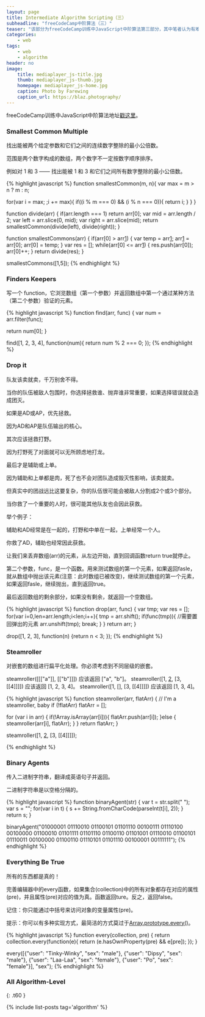 ```yaml
---
layout: page
title: Intermediate Algorithm Scripting（三）
subheadline: "freeCodeCamp中阶算法（三）"
teaser: "该部分为freeCodeCamp训练中JavaScript中阶算法第三部分，其中笔者认为有难度的附有解题思路。 "
categories:
    - web
tags:
    - web
    - algorithm
header: no
image:
    title: mediaplayer_js-title.jpg
    thumb: mediaplayer_js-thumb.jpg
    homepage: mediaplayer_js-home.jpg
    caption: Photo by Farewing
    caption_url: https://blaz.photography/
---
```


freeCodeCamp训练中JavaScript中阶算法地址[戳这里][1]。


###  Smallest Common Multiple

找出能被两个给定参数和它们之间的连续数字整除的最小公倍数。

范围是两个数字构成的数组，两个数字不一定按数字顺序排序。

例如对 1 和 3 —— 找出能被 1 和 3 和它们之间所有数字整除的最小公倍数。

{% highlight javascript %}
function smallestCommon(m, n){
  var max = m > n ? m : n;
  
  for(var i = max; ;i += max){
    if((i % m === 0) && (i % n === 0)){
      return i;
     }
  }
}

function divide(arr) {
  if(arr.length === 1)
    return arr[0];
  var mid = arr.length / 2;
  var left = arr.slice(0, mid);
  var right = arr.slice(mid);
  return smallestCommon(divide(left), divide(right));
}

function smallestCommons(arr) {
 if(arr[0] > arr[1]) {
   var temp = arr[1];
   arr[1] = arr[0];
   arr[0] = temp;
 }
  var res = [];
  while(arr[0] <= arr[1]) {
    res.push(arr[0]);
    arr[0]++;
  }
  return divide(res);
}

smallestCommons([1,5]);
{% endhighlight %}



### Finders Keepers

写一个 function，它浏览数组（第一个参数）并返回数组中第一个通过某种方法（第二个参数）验证的元素。

{% highlight javascript %}
function find(arr, func) {
  var num = arr.filter(func);
  
  return num[0];
}

find([1, 2, 3, 4], function(num){ return num % 2 === 0; });
{% endhighlight %}



### Drop it

队友该卖就卖，千万别舍不得。

当你的队伍被敌人包围时，你选择拯救谁、抛弃谁非常重要，如果选择错误就会造成团灭。

如果是AD或AP，优先拯救。

因为AD和AP是队伍输出的核心。

其次应该拯救打野。

因为打野死了对面就可以无所顾虑地打龙。

最后才是辅助或上单。

因为辅助和上单都是肉，死了也不会对团队造成毁灭性影响，该卖就卖。

但真实中的团战远比这要复杂，你的队伍很可能会被敌人分割成2个或3个部分。

当你救了一个重要的人时，很可能其他队友也会因此获救。

举个例子：

辅助和AD经常是在一起的，打野和中单在一起，上单经常一个人。

你救了AD，辅助也经常因此获救。

让我们来丢弃数组(arr)的元素，从左边开始，直到回调函数return true就停止。

第二个参数，func，是一个函数。用来测试数组的第一个元素，如果返回fasle，就从数组中抛出该元素(注意：此时数组已被改变)，继续测试数组的第一个元素，如果返回fasle，继续抛出，直到返回true。

最后返回数组的剩余部分，如果没有剩余，就返回一个空数组。

{% highlight javascript %}
function drop(arr, func) {
  var tmp;
      var res = [];
      for(var i=0,len=arr.length;i<len;i++){
          tmp = arr.shift();
          if(func(tmp)){
            //需要置回弹出的元素
            arr.unshift(tmp);
            break;
          }
      }
      return arr;
}

drop([1, 2, 3], function(n) {return n < 3; });
{% endhighlight %}



### Steamroller

对嵌套的数组进行扁平化处理。你必须考虑到不同层级的嵌套。

steamroller([[["a"]], [["b"]]]) 应该返回 ["a", "b"]。
steamroller([1, [2], [3, [[4]]]]) 应该返回 [1, 2, 3, 4]。
steamroller([1, [], [3, [[4]]]]) 应该返回 [1, 3, 4]。

{% highlight javascript %}
function steamroller(arr, flatArr) {
  // I'm a steamroller, baby
  if (!flatArr) 
    flatArr = [];
  
  for (var i in arr) {
    if(!Array.isArray(arr[i])){
      flatArr.push(arr[i]);
    }else {
      steamroller(arr[i], flatArr);
    } 
  }
  return flatArr;
}

steamroller([1, [2], [3, [[4]]]]);

{% endhighlight %}



### Binary Agents

传入二进制字符串，翻译成英语句子并返回。

二进制字符串是以空格分隔的。

{% highlight javascript %}
function binaryAgent(str) {
  var t = str.split(" ");
  var s = "";
  for(var i in t) {
    s += String.fromCharCode(parseInt(t[i], 2));
  }
  return s;
}

binaryAgent("01000001 01110010 01100101 01101110 00100111 01110100 00100000 01100010 01101111 01101110 01100110 01101001 01110010 01100101 01110011 00100000 01100110 01110101 01101110 00100001 00111111");
{% endhighlight %}



### Everything Be True

所有的东西都是真的！

完善编辑器中的every函数，如果集合(collection)中的所有对象都存在对应的属性(pre)，并且属性(pre)对应的值为真。函数返回ture。反之，返回false。

记住：你只能通过中括号来访问对象的变量属性(pre)。

提示：你可以有多种实现方式，最简洁的方式莫过于[Array.prototype.every()][2]。

{% highlight javascript %}
function every(collection, pre) {
  return collection.every(function(e){
    return (e.hasOwnProperty(pre) && e[pre]);
  });
}

every([{"user": "Tinky-Winky", "sex": "male"}, {"user": "Dipsy", "sex": "male"}, {"user": "Laa-Laa", "sex": "female"}, {"user": "Po", "sex": "female"}], "sex");
{% endhighlight %}







### All Algorithm-Level
{: .t60 }

{% include list-posts tag='algorithm' %}




 [1]: https://www.freecodecamp.cn/challenges/smallest-common-multiple
 [2]: https://developer.mozilla.org/zh-CN/docs/Web/JavaScript/Reference/Global_Objects/Array/every
 [3]: https://en.wikipedia.org/wiki/Base_pair
